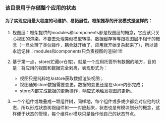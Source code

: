 ### 该目录用于存储整个应用的状态

#### 为了实现应用最大程度的可维护、易拓展性，框架推荐的开发模式是这样的：

1. 视图层：框架提供的modules和components都是视图层的概念，它应该只关心视图的渲染，不要去处理类似模型转换、数据缓存等等跟视图层不相干的概念（一旦处理了类似操作，耦合就开始了，应用就开始复杂起来了），所以请永远记住：modules和components只负责视图的渲染!!!!!

2. 基于第一点，store(贮藏or仓库)，就是一个应用托管所有数据的地方，目的是：将应用的视图和数据完全剥离，表现形式为：

    * 视图只是纯粹地从store获取数据渲染视图；
    * 视图通知store数据需要变更，数据的变更还是在store内部完成；
    * store内部完成数据的更新操作，响应式地触发视图的更新。

3. 一个个组件或堆叠成一颗组件树，同样地，每个组件或多或少都会对应他的状态，所以形成状态树跟组件树一一对应起来，状态也是有模块划分的概念，这样便于状态的管理，每个组件or模块只是操作他自己的状态节点。
